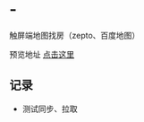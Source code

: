 # -
触屏端地图找房（zepto、百度地图）

预览地址 [点击这里](https://summernian.github.io/BaiduMap-findHouse/)

## 记录
* 测试同步、拉取